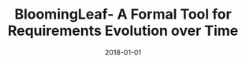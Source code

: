 ---
title: "BloomingLeaf- A Formal Tool for Requirements Evolution over Time"
collection: publications
permalink: /publication/2018-BloomingLeaf-A-Formal-Tool-for-Requirements-Evolution-over-Time
excerpt: This is the very best paper
date: 2018-01-01
venue: 'Proceedings of the IEEE 26th International Requirements Engineering Conference RE- Posters & Tool Demos'
citation: ' Alicia Grubb,  Marsha Chechik, "BloomingLeaf- A Formal Tool for Requirements Evolution over Time." Proceedings of the IEEE 26th International Requirements Engineering Conference RE- Posters & Tool Demos, 2018.'
---